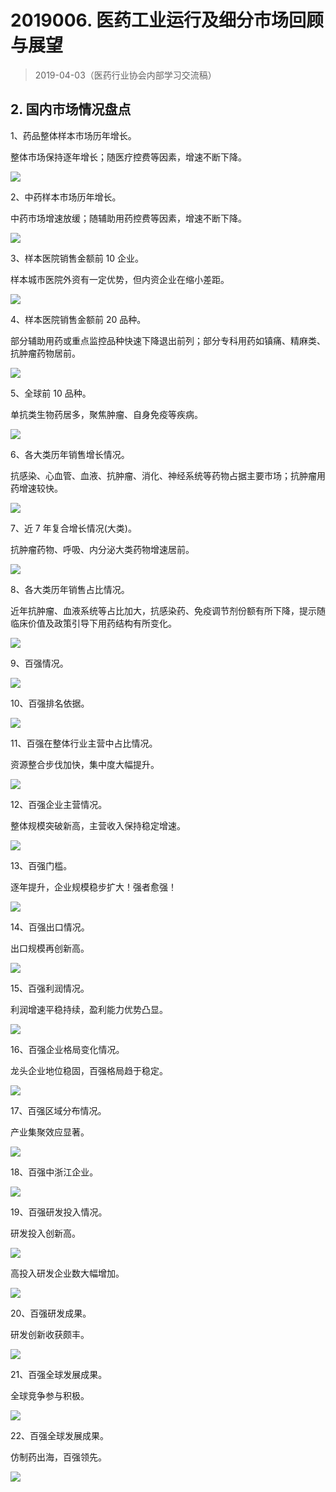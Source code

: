 # 2019006. 医药工业运行及细分市场回顾与展望
> 2019-04-03（医药行业协会内部学习交流稿）

## 2. 国内市场情况盘点

1、药品整体样本市场历年增长。

整体市场保持逐年增长；随医疗控费等因素，增速不断下降。

![](https://raw.githubusercontent.com/dalong0514/selfstudy/master/图片链接/工程培训/2019044.PNG)

2、中药样本市场历年增长。

中药市场增速放缓；随辅助用药控费等因素，增速不断下降。

![](https://raw.githubusercontent.com/dalong0514/selfstudy/master/图片链接/工程培训/2019045.PNG)

3、样本医院销售金额前 10 企业。

样本城市医院外资有一定优势，但内资企业在缩小差距。

![](https://raw.githubusercontent.com/dalong0514/selfstudy/master/图片链接/工程培训/2019046.PNG)

4、样本医院销售金额前 20 品种。

部分辅助用药或重点监控品种快速下降退出前列；部分专科用药如镇痛、精麻类、抗肿瘤药物居前。

![](https://raw.githubusercontent.com/dalong0514/selfstudy/master/图片链接/工程培训/2019047.PNG)

5、全球前 10 品种。

单抗类生物药居多，聚焦肿瘤、自身免疫等疾病。

![](https://raw.githubusercontent.com/dalong0514/selfstudy/master/图片链接/工程培训/2019048.PNG)

6、各大类历年销售增长情况。

抗感染、心血管、血液、抗肿瘤、消化、神经系统等药物占据主要市场；抗肿瘤用药增速较快。

![](https://raw.githubusercontent.com/dalong0514/selfstudy/master/图片链接/工程培训/2019049.PNG)

7、近 7 年复合增长情况(大类)。

抗肿瘤药物、呼吸、内分泌大类药物增速居前。

![](https://raw.githubusercontent.com/dalong0514/selfstudy/master/图片链接/工程培训/2019050.PNG)

8、各大类历年销售占比情况。

近年抗肿瘤、血液系统等占比加大，抗感染药、免疫调节剂份额有所下降，提示随临床价值及政策引导下用药结构有所变化。

![](https://raw.githubusercontent.com/dalong0514/selfstudy/master/图片链接/工程培训/2019051.PNG)

9、百强情况。

![](https://raw.githubusercontent.com/dalong0514/selfstudy/master/图片链接/工程培训/2019052.PNG)

10、百强排名依据。

![](https://raw.githubusercontent.com/dalong0514/selfstudy/master/图片链接/工程培训/2019053.PNG)

11、百强在整体行业主营中占比情况。

资源整合步伐加快，集中度大幅提升。

![](https://raw.githubusercontent.com/dalong0514/selfstudy/master/图片链接/工程培训/2019054.PNG)

12、百强企业主营情况。

整体规模突破新高，主营收入保持稳定增速。

![](https://raw.githubusercontent.com/dalong0514/selfstudy/master/图片链接/工程培训/2019055.PNG)

13、百强门槛。

逐年提升，企业规模稳步扩大！强者愈强！

![](https://raw.githubusercontent.com/dalong0514/selfstudy/master/图片链接/工程培训/2019056.PNG)

14、百强出口情况。

出口规模再创新高。

![](https://raw.githubusercontent.com/dalong0514/selfstudy/master/图片链接/工程培训/2019057.PNG)

15、百强利润情况。

利润增速平稳持续，盈利能力优势凸显。

![](https://raw.githubusercontent.com/dalong0514/selfstudy/master/图片链接/工程培训/2019058.PNG)

16、百强企业格局变化情况。

龙头企业地位稳固，百强格局趋于稳定。

![](https://raw.githubusercontent.com/dalong0514/selfstudy/master/图片链接/工程培训/2019059.PNG)

17、百强区域分布情况。

产业集聚效应显著。

![](https://raw.githubusercontent.com/dalong0514/selfstudy/master/图片链接/工程培训/2019060.PNG)

18、百强中浙江企业。

![](https://raw.githubusercontent.com/dalong0514/selfstudy/master/图片链接/工程培训/2019061.PNG)

19、百强研发投入情况。

研发投入创新高。

![](https://raw.githubusercontent.com/dalong0514/selfstudy/master/图片链接/工程培训/2019062.PNG)

高投入研发企业数大幅增加。

![](https://raw.githubusercontent.com/dalong0514/selfstudy/master/图片链接/工程培训/2019063.PNG)

20、百强研发成果。

研发创新收获颇丰。

![](https://raw.githubusercontent.com/dalong0514/selfstudy/master/图片链接/工程培训/2019064.PNG)

21、百强全球发展成果。

全球竞争参与积极。

![](https://raw.githubusercontent.com/dalong0514/selfstudy/master/图片链接/工程培训/2019065.PNG)

22、百强全球发展成果。

仿制药出海，百强领先。

![](https://raw.githubusercontent.com/dalong0514/selfstudy/master/图片链接/工程培训/2019066.PNG)







